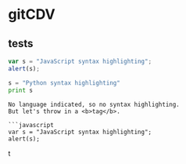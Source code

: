 # gitCDV
## tests 
```javascript
var s = "JavaScript syntax highlighting";
alert(s);
```
 
```python
s = "Python syntax highlighting"
print s
```
 
```
No language indicated, so no syntax highlighting. 
But let's throw in a <b>tag</b>.

```javascript
var s = "JavaScript syntax highlighting";
alert(s);
```
t
